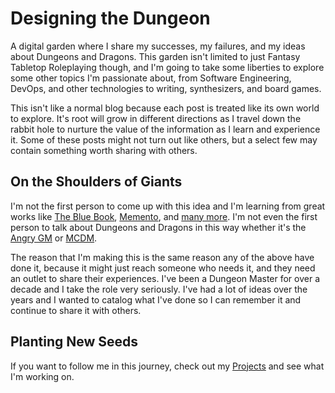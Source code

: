 # Designing the Dungeon

A digital garden where I share my successes, my failures, and my ideas about Dungeons and Dragons. This garden isn't limited to just Fantasy Tabletop Roleplaying though, and I'm going to take some liberties to explore some other topics I'm passionate about, from Software Engineering, DevOps, and other technologies to writing, synthesizers, and board games.

This isn't like a normal blog because each post is treated like its own world to explore. It's root will grow in different directions as I travel down the rabbit hole to nurture the value of the information as I learn and experience it. Some of these posts might not turn out like others, but a select few may contain something worth sharing with others.

## On the Shoulders of Giants

I'm not the first person to come up with this idea and I'm learning from great works like [The Blue Book](https://lyz-code.github.io/blue-book/), [Memento](https://m0wer.github.io/memento/), and [many more](https://github.com/MaggieAppleton/digital-gardeners). I'm not even the first person to talk about Dungeons and Dragons in this way whether it's the [Angry GM](https://theangrygm.com/) or [MCDM](https://www.mcdmproductions.com/about).

The reason that I'm making this is the same reason any of the above have done it, because it might just reach someone who needs it, and they need an outlet to share their experiences. I've been a Dungeon Master for over a decade and I take the role very seriously. I've had a lot of ideas over the years and I wanted to catalog what I've done so I can remember it and continue to share it with others.

## Planting New Seeds

If you want to follow me in this journey, check out my [Projects](projects.md) and see what I'm working on.
